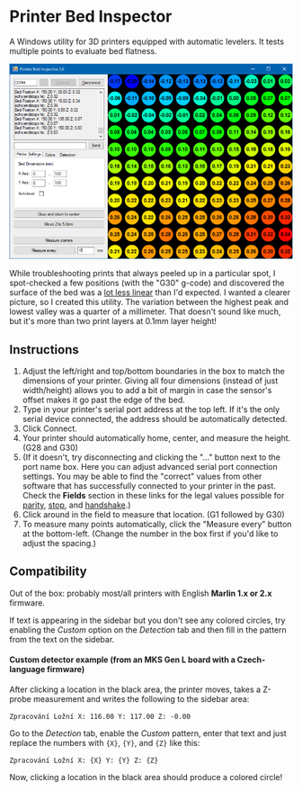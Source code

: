 # Printer Bed Inspector

A Windows utility for 3D printers equipped with automatic levelers.  It tests multiple points to evaluate bed flatness.

![](screenshot.png)

While troubleshooting prints that always peeled up in a particular spot, I spot-checked a few positions (with the "G30" g-code) and discovered the surface of the bed was a [lot less linear](https://www.youtube.com/watch?v=IJRdOCfPtm8) than I'd expected.  I wanted a clearer picture, so I created this utility.  The variation between the highest peak and lowest valley was a quarter of a millimeter.  That doesn't sound like much, but it's more than two print layers at 0.1mm layer height!

## Instructions

1. Adjust the left/right and top/bottom boundaries in the box to match the dimensions of your printer.  Giving all four dimensions (instead of just width/height) allows you to add a bit of margin in case the sensor's offset makes it go past the edge of the bed.
1. Type in your printer's serial port address at the top left.  If it's the only serial device connected, the address should be automatically detected.
1. Click Connect.
1. Your printer should automatically home, center, and measure the height. (G28 and G30)
1. (If it doesn't, try disconnecting and clicking the "..." button next to the port name box.  Here you can adjust advanced serial port connection settings.  You may be able to find the "correct" values from other software that has successfully connected to your printer in the past.  Check the **Fields** section in these links for the legal values possible for [parity](https://docs.microsoft.com/en-us/dotnet/api/system.io.ports.parity?view=netframework-4.7.2), [stop](https://docs.microsoft.com/en-us/dotnet/api/system.io.ports.stopbits?view=netframework-4.7.2), and [handshake](https://docs.microsoft.com/en-us/dotnet/api/system.io.ports.handshake?view=netframework-4.7.2).) 
1. Click around in the field to measure that location. (G1 followed by G30)
1. To measure many points automatically, click the "Measure every" button at the bottom-left.  (Change the number in the box first if you'd like to adjust the spacing.)

## Compatibility

Out of the box: probably most/all printers with English **Marlin 1.x or 2.x** firmware.

If text is appearing in the sidebar but you don't see any colored circles, try enabling the *Custom* option on the *Detection* tab and then fill in the pattern from the text on the sidebar.

#### Custom detector example (from an MKS Gen L board with a Czech-language firmware)

After clicking a location in the black area, the printer moves, takes a Z-probe measurement and writes the following to the sidebar area:

	Zpracování Ložní X: 116.00 Y: 117.00 Z: -0.00

Go to the *Detection* tab, enable the *Custom* pattern, enter that text and just replace the numbers with `{X}`, `{Y}`, and `{Z}` like this:

	Zpracování Ložní X: {X} Y: {Y} Z: {Z}

Now, clicking a location in the black area should produce a colored circle!
